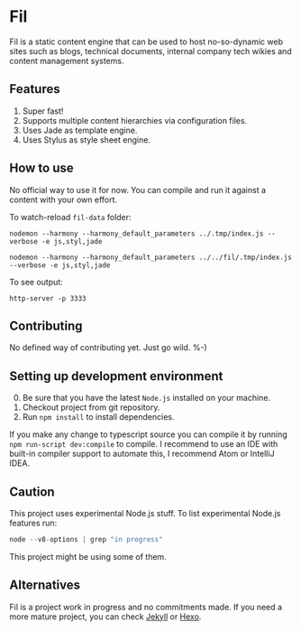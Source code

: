 # Fil

Fil is a static content engine that can be used to host no-so-dynamic web sites such as blogs, technical documents, 
internal company tech wikies and content management systems.

## Features
1. Super fast!
2. Supports multiple content hierarchies via configuration files.
3. Uses Jade as template engine.
4. Uses Stylus as style sheet engine.

## How to use
No official way to use it for now. You can compile and run it against a content with your own effort.

To watch-reload `fil-data` folder:

`nodemon --harmony --harmony_default_parameters ../.tmp/index.js --verbose -e js,styl,jade`

`nodemon --harmony --harmony_default_parameters ../../fil/.tmp/index.js --verbose -e js,styl,jade`

To see output:

`http-server -p 3333`

## Contributing
No defined way of contributing yet. Just go wild. %-)

## Setting up development environment
0. Be sure that you have the latest `Node.js` installed on your machine.
1. Checkout project from git repository.
2. Run `npm install` to install dependencies.

If you make any change to typescript source you can compile it by running `npm run-script dev:compile` to compile. 
I recommend to use an IDE with built-in compiler support to automate this, I recommend Atom or IntelliJ IDEA.
 
## Caution
This project uses experimental Node.js stuff. To list experimental Node.js features run:

```js
node --v8-options | grep "in progress"
```

This project might be using some of them.

## Alternatives

Fil is a project work in progress and no commitments made. If you need a more mature project, you can check
[Jekyll](https://jekyllrb.com/) or [Hexo](https://hexo.io). 
